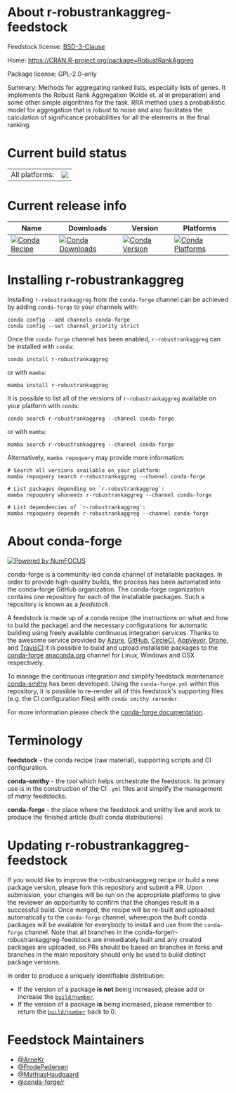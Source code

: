 About r-robustrankaggreg-feedstock
==================================

Feedstock license: [BSD-3-Clause](https://github.com/conda-forge/r-robustrankaggreg-feedstock/blob/main/LICENSE.txt)

Home: https://CRAN.R-project.org/package=RobustRankAggreg

Package license: GPL-2.0-only

Summary: Methods for aggregating ranked lists, especially lists of genes. It implements the Robust Rank Aggregation (Kolde et. al in preparation) and some other simple algorithms for the task. RRA method uses a probabilistic model for aggregation that is robust to noise and also facilitates the calculation of significance probabilities for all the elements in the final ranking.

Current build status
====================


<table><tr><td>All platforms:</td>
    <td>
      <a href="https://dev.azure.com/conda-forge/feedstock-builds/_build/latest?definitionId=1558&branchName=main">
        <img src="https://dev.azure.com/conda-forge/feedstock-builds/_apis/build/status/r-robustrankaggreg-feedstock?branchName=main">
      </a>
    </td>
  </tr>
</table>

Current release info
====================

| Name | Downloads | Version | Platforms |
| --- | --- | --- | --- |
| [![Conda Recipe](https://img.shields.io/badge/recipe-r--robustrankaggreg-green.svg)](https://anaconda.org/conda-forge/r-robustrankaggreg) | [![Conda Downloads](https://img.shields.io/conda/dn/conda-forge/r-robustrankaggreg.svg)](https://anaconda.org/conda-forge/r-robustrankaggreg) | [![Conda Version](https://img.shields.io/conda/vn/conda-forge/r-robustrankaggreg.svg)](https://anaconda.org/conda-forge/r-robustrankaggreg) | [![Conda Platforms](https://img.shields.io/conda/pn/conda-forge/r-robustrankaggreg.svg)](https://anaconda.org/conda-forge/r-robustrankaggreg) |

Installing r-robustrankaggreg
=============================

Installing `r-robustrankaggreg` from the `conda-forge` channel can be achieved by adding `conda-forge` to your channels with:

```
conda config --add channels conda-forge
conda config --set channel_priority strict
```

Once the `conda-forge` channel has been enabled, `r-robustrankaggreg` can be installed with `conda`:

```
conda install r-robustrankaggreg
```

or with `mamba`:

```
mamba install r-robustrankaggreg
```

It is possible to list all of the versions of `r-robustrankaggreg` available on your platform with `conda`:

```
conda search r-robustrankaggreg --channel conda-forge
```

or with `mamba`:

```
mamba search r-robustrankaggreg --channel conda-forge
```

Alternatively, `mamba repoquery` may provide more information:

```
# Search all versions available on your platform:
mamba repoquery search r-robustrankaggreg --channel conda-forge

# List packages depending on `r-robustrankaggreg`:
mamba repoquery whoneeds r-robustrankaggreg --channel conda-forge

# List dependencies of `r-robustrankaggreg`:
mamba repoquery depends r-robustrankaggreg --channel conda-forge
```


About conda-forge
=================

[![Powered by
NumFOCUS](https://img.shields.io/badge/powered%20by-NumFOCUS-orange.svg?style=flat&colorA=E1523D&colorB=007D8A)](https://numfocus.org)

conda-forge is a community-led conda channel of installable packages.
In order to provide high-quality builds, the process has been automated into the
conda-forge GitHub organization. The conda-forge organization contains one repository
for each of the installable packages. Such a repository is known as a *feedstock*.

A feedstock is made up of a conda recipe (the instructions on what and how to build
the package) and the necessary configurations for automatic building using freely
available continuous integration services. Thanks to the awesome service provided by
[Azure](https://azure.microsoft.com/en-us/services/devops/), [GitHub](https://github.com/),
[CircleCI](https://circleci.com/), [AppVeyor](https://www.appveyor.com/),
[Drone](https://cloud.drone.io/welcome), and [TravisCI](https://travis-ci.com/)
it is possible to build and upload installable packages to the
[conda-forge](https://anaconda.org/conda-forge) [anaconda.org](https://anaconda.org/)
channel for Linux, Windows and OSX respectively.

To manage the continuous integration and simplify feedstock maintenance
[conda-smithy](https://github.com/conda-forge/conda-smithy) has been developed.
Using the ``conda-forge.yml`` within this repository, it is possible to re-render all of
this feedstock's supporting files (e.g. the CI configuration files) with ``conda smithy rerender``.

For more information please check the [conda-forge documentation](https://conda-forge.org/docs/).

Terminology
===========

**feedstock** - the conda recipe (raw material), supporting scripts and CI configuration.

**conda-smithy** - the tool which helps orchestrate the feedstock.
                   Its primary use is in the construction of the CI ``.yml`` files
                   and simplify the management of *many* feedstocks.

**conda-forge** - the place where the feedstock and smithy live and work to
                  produce the finished article (built conda distributions)


Updating r-robustrankaggreg-feedstock
=====================================

If you would like to improve the r-robustrankaggreg recipe or build a new
package version, please fork this repository and submit a PR. Upon submission,
your changes will be run on the appropriate platforms to give the reviewer an
opportunity to confirm that the changes result in a successful build. Once
merged, the recipe will be re-built and uploaded automatically to the
`conda-forge` channel, whereupon the built conda packages will be available for
everybody to install and use from the `conda-forge` channel.
Note that all branches in the conda-forge/r-robustrankaggreg-feedstock are
immediately built and any created packages are uploaded, so PRs should be based
on branches in forks and branches in the main repository should only be used to
build distinct package versions.

In order to produce a uniquely identifiable distribution:
 * If the version of a package **is not** being increased, please add or increase
   the [``build/number``](https://docs.conda.io/projects/conda-build/en/latest/resources/define-metadata.html#build-number-and-string).
 * If the version of a package **is** being increased, please remember to return
   the [``build/number``](https://docs.conda.io/projects/conda-build/en/latest/resources/define-metadata.html#build-number-and-string)
   back to 0.

Feedstock Maintainers
=====================

* [@ArneKr](https://github.com/ArneKr/)
* [@FrodePedersen](https://github.com/FrodePedersen/)
* [@MathiasHaudgaard](https://github.com/MathiasHaudgaard/)
* [@conda-forge/r](https://github.com/conda-forge/r/)

